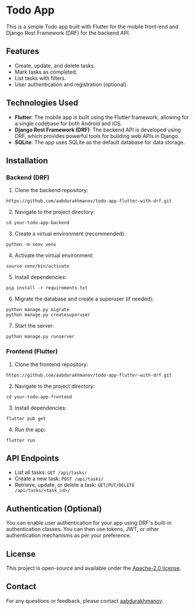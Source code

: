 # Todo App

This is a simple Todo app built with Flutter for the mobile front-end and Django Rest Framework (DRF) for the backend API.

## Features

- Create, update, and delete tasks.
- Mark tasks as completed.
- List tasks with filters.
- User authentication and registration (optional).

## Technologies Used

- **Flutter**: The mobile app is built using the Flutter framework, allowing for a single codebase for both Android and iOS.
- **Django Rest Framework (DRF)**: The backend API is developed using DRF, which provides powerful tools for building web APIs in Django.
- **SQLite**: The app uses SQLite as the default database for data storage.

## Installation

### Backend (DRF)

1. Clone the backend repository:
  ```shell 
  https://github.com/aabdurakhmanov/todo-app-flutter-with-drf.git
  ```

2. Navigate to the project directory:
  ```shell
  cd your-todo-app-backend
  ```

3. Create a virtual environment (recommended):
  ```shell
  python -m venv venv
  ```

4. Activate the virtual environment:
  ```shell
  source venv/bin/activate
  ```

5. Install dependencies:
  ```shell
  pip install -r requirements.txt
  ```

6. Migrate the database and create a superuser (if needed):
  ```shell
  python manage.py migrate
  python manage.py createsuperuser
  ```

7. Start the server:
  ```shell
  python manage.py runserver
  ```

### Frontend (Flutter)

1. Clone the frontend repository:
  ```shell
  https://github.com/aabdurakhmanov/todo-app-flutter-with-drf.git
  ```

2. Navigate to the project directory:
  ```shell
  cd your-todo-app-frontend
  ```

3. Install dependencies:
  ```shell
  flutter pub get
  ```

4. Run the app:
  ```shell
  flutter run
  ```

## API Endpoints

- List all tasks: `GET /api/tasks/`
- Create a new task: `POST /api/tasks/`
- Retrieve, update, or delete a task: `GET/PUT/DELETE /api/tasks/<task_id>/`

## Authentication (Optional)

You can enable user authentication for your app using DRF's built-in authentication classes. You can then use tokens, JWT, or other authentication mechanisms as per your preference.

## License

This project is open-source and available under the [Apache-2.0 license](LICENSE).

## Contact

For any questions or feedback, please contact [aabdurakhmanov](mailto:https://github.com/aabdurakhmanov).

